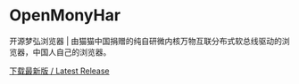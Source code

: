 # OpenMonyHar
开源梦弘浏览器 | 由猫猫中国捐赠的纯自研微内核万物互联分布式软总线驱动的浏览器，中国人自己的浏览器。

[下载最新版 / Latest Release](https://github.com/OpenMonyhar/OpenMonyhar/releases/latest)
